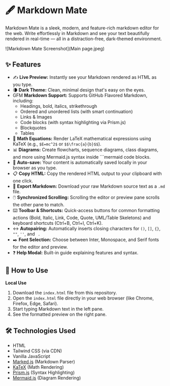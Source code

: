 # 🖋️ Markdown Mate

Markdown Mate is a sleek, modern, and feature-rich markdown editor for the web. Write effortlessly in Markdown and see your text beautifully rendered in real-time — all in a distraction-free, dark-themed environment.

![Markdown Mate Screenshot](Main page.jpeg)

## ✨ Features

* ✍️ **Live Preview:** Instantly see your Markdown rendered as HTML as you type.
* 🌘 **Dark Theme:** Clean, minimal design that's easy on the eyes.
* GFM **Markdown Support:** Supports GitHub Flavored Markdown, including:
    * Headings, bold, italics, strikethrough
    * Ordered and unordered lists (with smart continuation)
    * Links & Images
    * Code blocks (with syntax highlighting via Prism.js)
    * Blockquotes
    * Tables
* 📐 **Math Equations:** Render LaTeX mathematical expressions using KaTeX (e.g., `$E=mc^2$` or `$$\frac{a}{b}$$`).
* 📊 **Diagrams:** Create flowcharts, sequence diagrams, class diagrams, and more using Mermaid.js syntax inside ```mermaid code blocks.
* 💾 **Auto-save:** Your content is automatically saved locally in your browser as you type.
* 📋 **Copy HTML:** Copy the rendered HTML output to your clipboard with one click.
* 💾 **Export Markdown:** Download your raw Markdown source text as a `.md` file.
* 🖱️ **Synchronized Scrolling:** Scrolling the editor or preview pane scrolls the other pane to match.
* ⌨️ **Toolbar & Shortcuts:** Quick-access buttons for common formatting actions (Bold, Italic, Link, Code, Quote, UML/Table Skeletons) and keyboard shortcuts (Ctrl+B, Ctrl+I, Ctrl+K).
* ↔️ **Autopairing:** Automatically inserts closing characters for `()`, `[]`, `{}`, `""`, `''`, and `` ``.
* ✒️ **Font Selection:** Choose between Inter, Monospace, and Serif fonts for the editor and preview.
* ❓ **Help Modal:** Built-in guide explaining features and syntax.

## 🚀 How to Use

**Local Use**

1.  Download the `index.html` file from this repository.
2.  Open the `index.html` file directly in your web browser (like Chrome, Firefox, Edge, Safari).
3.  Start typing Markdown text in the left pane.
4.  See the formatted preview on the right pane.

## 🛠️ Technologies Used

* HTML
* Tailwind CSS (via CDN)
* Vanilla JavaScript
* [Marked.js](https://marked.js.org/) (Markdown Parser)
* [KaTeX](https://katex.org/) (Math Rendering)
* [Prism.js](https://prismjs.com/) (Syntax Highlighting)
* [Mermaid.js](https://mermaid.js.org/) (Diagram Rendering)

